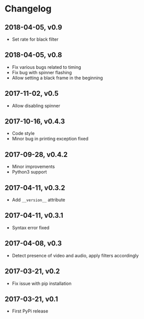 # Changelog

## 2018-04-05, v0.9

- Set rate for black filter

## 2018-04-05, v0.8

- Fix various bugs related to timing
- Fix bug with spinner flashing
- Allow setting a black frame in the beginning

## 2017-11-02, v0.5

- Allow disabling spinner

## 2017-10-16, v0.4.3

- Code style
- Minor bug in printing exception fixed

## 2017-09-28, v0.4.2

- Minor improvements
- Python3 support

## 2017-04-11, v0.3.2

- Add `__version__` attribute

## 2017-04-11, v0.3.1

- Syntax error fixed

## 2017-04-08, v0.3

- Detect presence of video and audio, apply filters accordingly

## 2017-03-21, v0.2

- Fix issue with pip installation

## 2017-03-21, v0.1

- First PyPi release